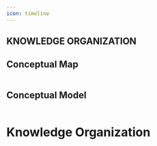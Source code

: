 ```yaml
---
icon: timeline
---
```

## KNOWLEDGE ORGANIZATION&#x20;
<h2>Conceptual Map </h2>
<figure><img src="gitbook/assets/map1KRKE.png" alt=""><figcaption></figcaption></figure>

<h2>Conceptual Model </h2>
<figure><img src="" alt=""><figcaption></figcaption></figure>

# Knowledge Organization
